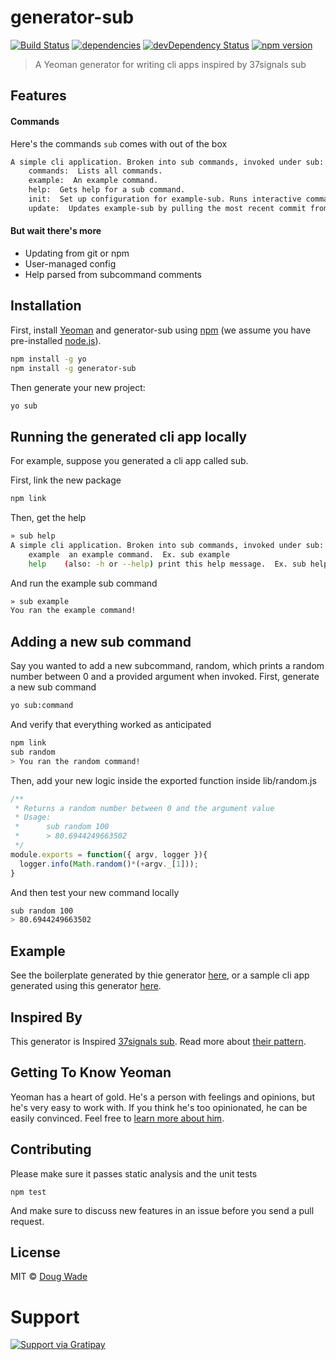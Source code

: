 # generator-sub
[![Build Status](https://secure.travis-ci.org/doug-wade/generator-sub.svg?branch=master)](https://travis-ci.org/doug-wade/generator-sub)
[![dependencies](https://david-dm.org/doug-wade/generator-sub.svg)](https://david-dm.org/doug-wade/generator-sub)
[![devDependency Status](https://david-dm.org/doug-wade/generator-sub/dev-status.svg?style=flat)](https://david-dm.org/doug-wade/generator-sub#info=devDependencies)
[![npm version](https://badge.fury.io/js/generator-sub.svg)](https://badge.fury.io/js/generator-sub)

> A Yeoman generator for writing cli apps inspired by 37signals sub

## Features

#### Commands

Here's the commands `sub` comes with out of the box

```bash
A simple cli application. Broken into sub commands, invoked under sub:
    commands:  Lists all commands.
    example:  An example command.
    help:  Gets help for a sub command.
    init:  Set up configuration for example-sub. Runs interactive commands to walk you through setting up config.
    update:  Updates example-sub by pulling the most recent commit from the master branch of the remote git repository.
```

#### But wait there's more

* Updating from git or npm
* User-managed config
* Help parsed from subcommand comments


## Installation

First, install [Yeoman](http://yeoman.io) and generator-sub using [npm](https://www.npmjs.com/) (we assume you have pre-installed [node.js](https://nodejs.org/)).

```bash
npm install -g yo
npm install -g generator-sub
```

Then generate your new project:

```bash
yo sub
```


## Running the generated cli app locally

For example, suppose you generated a cli app called sub.

First, link the new package

```bash
npm link
```
Then, get the help

```bash
» sub help
A simple cli application. Broken into sub commands, invoked under sub:
    example  an example command.  Ex. sub example
    help    (also: -h or --help) print this help message.  Ex. sub help
```

And run the example sub command

```bash
» sub example
You ran the example command!
```


## Adding a new sub command

Say you wanted to add a new subcommand, random, which prints a random number between 0 and a provided argument when invoked.  First, generate a new sub command

```bash
yo sub:command
```

And verify that everything worked as anticipated

```bash
npm link
sub random
> You ran the random command!
```

Then, add your new logic inside the exported function inside lib/random.js

```javascript
/**
 * Returns a random number between 0 and the argument value
 * Usage:
 *      sub random 100
 *      > 80.6944249663502
 */
module.exports = function({ argv, logger }){
  logger.info(Math.random()*(+argv._[1]));
}
```

And then test your new command locally

```bash
sub random 100
> 80.6944249663502
```


## Example

See the boilerplate generated by thie generator [here](https://github.com/doug-wade/example-sub), or a sample cli app generated using this generator [here](https://github.com/prekolna/dnd-roller).


## Inspired By

This generator is Inspired [37signals sub](https://github.com/basecamp/sub).  Read more about [their pattern](http://37signals.com/svn/posts/3264-automating-with-convention-introducing-sub).


## Getting To Know Yeoman

Yeoman has a heart of gold. He&#39;s a person with feelings and opinions, but he&#39;s very easy to work with. If you think he&#39;s too opinionated, he can be easily convinced. Feel free to [learn more about him](http://yeoman.io/).


## Contributing

Please make sure it passes static analysis and the unit tests

    npm test

And make sure to discuss new features in an issue before you send a pull request.


## License

MIT © [Doug Wade](dougwade.io)

# Support
[![Support via Gratipay](https://cdn.rawgit.com/gratipay/gratipay-badge/2.3.0/dist/gratipay.svg)](https://gratipay.com/~doug-wade/)
